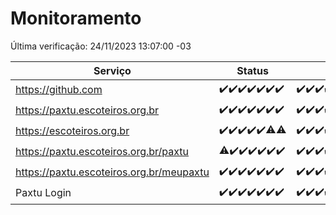 # Monitoramento

Última verificação: 24/11/2023 13:07:00 -03

|Serviço|Status|Últimas 24h|
|---|---|---|
|https://github.com|<span title="2023-11-17: OK=24">✔️</span><span title="2023-11-18: OK=24">✔️</span><span title="2023-11-19: OK=24">✔️</span><span title="2023-11-20: OK=24">✔️</span><span title="2023-11-21: OK=24">✔️</span><span title="2023-11-22: OK=23">✔️</span><span title="2023-11-23: OK=16">✔️</span>|<span title="23/11/2023 13:07:00 -03 : 200">✔️</span><span title="23/11/2023 14:04:00 -03 : 200">✔️</span><span title="23/11/2023 15:07:00 -03 : 200">✔️</span><span title="23/11/2023 16:03:00 -03 : 200">✔️</span><span title="23/11/2023 17:06:00 -03 : 200">✔️</span><span title="23/11/2023 18:04:00 -03 : 200">✔️</span><span title="23/11/2023 19:04:00 -03 : 200">✔️</span><span title="23/11/2023 20:06:00 -03 : 200">✔️</span><span title="23/11/2023 21:30:00 -03 : 200">✔️</span><span title="23/11/2023 22:43:00 -03 : 200">✔️</span><span title="23/11/2023 23:18:00 -03 : 200">✔️</span><span title="24/11/2023 00:07:00 -03 : 200">✔️</span><span title="24/11/2023 01:07:00 -03 : 200">✔️</span><span title="24/11/2023 02:06:00 -03 : 200">✔️</span><span title="24/11/2023 03:09:00 -03 : 200">✔️</span><span title="24/11/2023 04:05:00 -03 : 200">✔️</span><span title="24/11/2023 05:09:00 -03 : 200">✔️</span><span title="24/11/2023 06:06:00 -03 : 200">✔️</span><span title="24/11/2023 07:06:00 -03 : 200">✔️</span><span title="24/11/2023 08:04:00 -03 : 200">✔️</span><span title="24/11/2023 09:11:00 -03 : 200">✔️</span><span title="24/11/2023 10:08:00 -03 : 200">✔️</span><span title="24/11/2023 11:04:00 -03 : 200">✔️</span><span title="24/11/2023 12:06:00 -03 : 200">✔️</span><span title="24/11/2023 13:07:00 -03 : 200">✔️</span>|
|https://paxtu.escoteiros.org.br|<span title="2023-11-17: OK=24">✔️</span><span title="2023-11-18: OK=24">✔️</span><span title="2023-11-19: OK=24">✔️</span><span title="2023-11-20: OK=24">✔️</span><span title="2023-11-21: OK=24">✔️</span><span title="2023-11-22: OK=23">✔️</span><span title="2023-11-23: OK=16">✔️</span>|<span title="23/11/2023 13:07:00 -03 : 200">✔️</span><span title="23/11/2023 14:04:00 -03 : 200">✔️</span><span title="23/11/2023 15:07:00 -03 : 200">✔️</span><span title="23/11/2023 16:03:00 -03 : 200">✔️</span><span title="23/11/2023 17:06:00 -03 : 200">✔️</span><span title="23/11/2023 18:04:00 -03 : 200">✔️</span><span title="23/11/2023 19:04:00 -03 : 200">✔️</span><span title="23/11/2023 20:06:00 -03 : 200">✔️</span><span title="23/11/2023 21:30:00 -03 : 200">✔️</span><span title="23/11/2023 22:43:00 -03 : 200">✔️</span><span title="23/11/2023 23:18:00 -03 : 200">✔️</span><span title="24/11/2023 00:07:00 -03 : 200">✔️</span><span title="24/11/2023 01:07:00 -03 : 200">✔️</span><span title="24/11/2023 02:06:00 -03 : 200">✔️</span><span title="24/11/2023 03:09:00 -03 : 200">✔️</span><span title="24/11/2023 04:05:00 -03 : 200">✔️</span><span title="24/11/2023 05:09:00 -03 : 200">✔️</span><span title="24/11/2023 06:06:00 -03 : 200">✔️</span><span title="24/11/2023 07:06:00 -03 : 200">✔️</span><span title="24/11/2023 08:04:00 -03 : 200">✔️</span><span title="24/11/2023 09:11:00 -03 : 200">✔️</span><span title="24/11/2023 10:08:00 -03 : 200">✔️</span><span title="24/11/2023 11:04:00 -03 : 200">✔️</span><span title="24/11/2023 12:06:00 -03 : 200">✔️</span><span title="24/11/2023 13:07:00 -03 : 200">✔️</span>|
|https://escoteiros.org.br|<span title="2023-11-17: OK=24">✔️</span><span title="2023-11-18: OK=24">✔️</span><span title="2023-11-19: OK=24">✔️</span><span title="2023-11-20: OK=24">✔️</span><span title="2023-11-21: OK=24">✔️</span><span title="2023-11-22: OK=22, Falhas=1">⚠️</span><span title="2023-11-23: OK=15, Falhas=1">⚠️</span>|<span title="23/11/2023 13:07:00 -03 : 200">✔️</span><span title="23/11/2023 14:04:00 -03 : 200">✔️</span><span title="23/11/2023 15:07:00 -03 : 200">✔️</span><span title="23/11/2023 16:03:00 -03 : 200">✔️</span><span title="23/11/2023 17:06:00 -03 : 200">✔️</span><span title="23/11/2023 18:04:00 -03 : 200">✔️</span><span title="23/11/2023 19:04:00 -03 : 200">✔️</span><span title="23/11/2023 20:06:00 -03 : 200">✔️</span><span title="23/11/2023 21:30:00 -03 : 200">✔️</span><span title="23/11/2023 22:43:00 -03 : 200">✔️</span><span title="23/11/2023 23:18:00 -03 : 200">✔️</span><span title="24/11/2023 00:07:00 -03 : 200">✔️</span><span title="24/11/2023 01:07:00 -03 : 200">✔️</span><span title="24/11/2023 02:06:00 -03 : 200">✔️</span><span title="24/11/2023 03:09:00 -03 : 200">✔️</span><span title="24/11/2023 04:05:00 -03 : 200">✔️</span><span title="24/11/2023 05:09:00 -03 : 200">✔️</span><span title="24/11/2023 06:06:00 -03 : 200">✔️</span><span title="24/11/2023 07:07:00 -03 : 200">✔️</span><span title="24/11/2023 08:04:00 -03 : 200">✔️</span><span title="24/11/2023 09:11:00 -03 : 200">✔️</span><span title="24/11/2023 10:08:00 -03 : 200">✔️</span><span title="24/11/2023 11:04:00 -03 : 200">✔️</span><span title="24/11/2023 12:06:00 -03 : 200">✔️</span><span title="24/11/2023 13:07:00 -03 : 200">✔️</span>|
|https://paxtu.escoteiros.org.br/paxtu|<span title="2023-11-17: OK=23, Falhas=1">⚠️</span><span title="2023-11-18: OK=24">✔️</span><span title="2023-11-19: OK=24">✔️</span><span title="2023-11-20: OK=24">✔️</span><span title="2023-11-21: OK=24">✔️</span><span title="2023-11-22: OK=23">✔️</span><span title="2023-11-23: OK=16">✔️</span>|<span title="23/11/2023 13:07:00 -03 : 200">✔️</span><span title="23/11/2023 14:04:00 -03 : 200">✔️</span><span title="23/11/2023 15:07:00 -03 : 200">✔️</span><span title="23/11/2023 16:03:00 -03 : 200">✔️</span><span title="23/11/2023 17:06:00 -03 : 200">✔️</span><span title="23/11/2023 18:04:00 -03 : 200">✔️</span><span title="23/11/2023 19:04:00 -03 : 200">✔️</span><span title="23/11/2023 20:06:00 -03 : 200">✔️</span><span title="23/11/2023 21:30:00 -03 : 200">✔️</span><span title="23/11/2023 22:43:00 -03 : 200">✔️</span><span title="23/11/2023 23:18:00 -03 : 200">✔️</span><span title="24/11/2023 00:07:00 -03 : 200">✔️</span><span title="24/11/2023 01:07:00 -03 : 200">✔️</span><span title="24/11/2023 02:06:00 -03 : 200">✔️</span><span title="24/11/2023 03:09:00 -03 : 200">✔️</span><span title="24/11/2023 04:05:00 -03 : 200">✔️</span><span title="24/11/2023 05:09:00 -03 : 200">✔️</span><span title="24/11/2023 06:06:00 -03 : 200">✔️</span><span title="24/11/2023 07:07:00 -03 : 200">✔️</span><span title="24/11/2023 08:04:00 -03 : 200">✔️</span><span title="24/11/2023 09:11:00 -03 : 200">✔️</span><span title="24/11/2023 10:08:00 -03 : 200">✔️</span><span title="24/11/2023 11:04:00 -03 : 200">✔️</span><span title="24/11/2023 12:06:00 -03 : 200">✔️</span><span title="24/11/2023 13:07:00 -03 : 200">✔️</span>|
|https://paxtu.escoteiros.org.br/meupaxtu|<span title="2023-11-17: OK=24">✔️</span><span title="2023-11-18: OK=24">✔️</span><span title="2023-11-19: OK=24">✔️</span><span title="2023-11-20: OK=24">✔️</span><span title="2023-11-21: OK=24">✔️</span><span title="2023-11-22: OK=23">✔️</span><span title="2023-11-23: OK=16">✔️</span>|<span title="23/11/2023 13:07:00 -03 : 200">✔️</span><span title="23/11/2023 14:04:00 -03 : 200">✔️</span><span title="23/11/2023 15:07:00 -03 : 200">✔️</span><span title="23/11/2023 16:03:00 -03 : 200">✔️</span><span title="23/11/2023 17:06:00 -03 : 200">✔️</span><span title="23/11/2023 18:04:00 -03 : 200">✔️</span><span title="23/11/2023 19:04:00 -03 : 200">✔️</span><span title="23/11/2023 20:06:00 -03 : 200">✔️</span><span title="23/11/2023 21:30:00 -03 : 200">✔️</span><span title="23/11/2023 22:43:00 -03 : 200">✔️</span><span title="23/11/2023 23:18:00 -03 : 200">✔️</span><span title="24/11/2023 00:07:00 -03 : 200">✔️</span><span title="24/11/2023 01:07:00 -03 : 200">✔️</span><span title="24/11/2023 02:06:00 -03 : 200">✔️</span><span title="24/11/2023 03:09:00 -03 : 200">✔️</span><span title="24/11/2023 04:05:00 -03 : 200">✔️</span><span title="24/11/2023 05:09:00 -03 : 200">✔️</span><span title="24/11/2023 06:06:00 -03 : 200">✔️</span><span title="24/11/2023 07:07:00 -03 : 200">✔️</span><span title="24/11/2023 08:04:00 -03 : 200">✔️</span><span title="24/11/2023 09:11:00 -03 : 200">✔️</span><span title="24/11/2023 10:08:00 -03 : 200">✔️</span><span title="24/11/2023 11:04:00 -03 : 200">✔️</span><span title="24/11/2023 12:06:00 -03 : 200">✔️</span><span title="24/11/2023 13:07:00 -03 : 200">✔️</span>|
|Paxtu Login|<span title="2023-11-17: OK=24">✔️</span><span title="2023-11-18: OK=24">✔️</span><span title="2023-11-19: OK=24">✔️</span><span title="2023-11-20: OK=24">✔️</span><span title="2023-11-21: OK=24">✔️</span><span title="2023-11-22: OK=23">✔️</span><span title="2023-11-23: OK=16">✔️</span>|<span title="23/11/2023 13:07:00 -03 : 200">✔️</span><span title="23/11/2023 14:04:00 -03 : 200">✔️</span><span title="23/11/2023 15:07:00 -03 : 200">✔️</span><span title="23/11/2023 16:03:00 -03 : 200">✔️</span><span title="23/11/2023 17:06:00 -03 : 200">✔️</span><span title="23/11/2023 18:04:00 -03 : 200">✔️</span><span title="23/11/2023 19:04:00 -03 : 200">✔️</span><span title="23/11/2023 20:06:00 -03 : 200">✔️</span><span title="23/11/2023 21:30:00 -03 : 200">✔️</span><span title="23/11/2023 22:43:00 -03 : 200">✔️</span><span title="23/11/2023 23:18:00 -03 : 200">✔️</span><span title="24/11/2023 00:07:00 -03 : 200">✔️</span><span title="24/11/2023 01:07:00 -03 : 200">✔️</span><span title="24/11/2023 02:06:00 -03 : 200">✔️</span><span title="24/11/2023 03:09:00 -03 : 200">✔️</span><span title="24/11/2023 04:05:00 -03 : 200">✔️</span><span title="24/11/2023 05:09:00 -03 : 200">✔️</span><span title="24/11/2023 06:06:00 -03 : 200">✔️</span><span title="24/11/2023 07:07:00 -03 : 200">✔️</span><span title="24/11/2023 08:04:00 -03 : 200">✔️</span><span title="24/11/2023 09:11:00 -03 : 200">✔️</span><span title="24/11/2023 10:08:00 -03 : 200">✔️</span><span title="24/11/2023 11:04:00 -03 : 200">✔️</span><span title="24/11/2023 12:06:00 -03 : 200">✔️</span><span title="24/11/2023 13:07:00 -03 : 200">✔️</span>|
